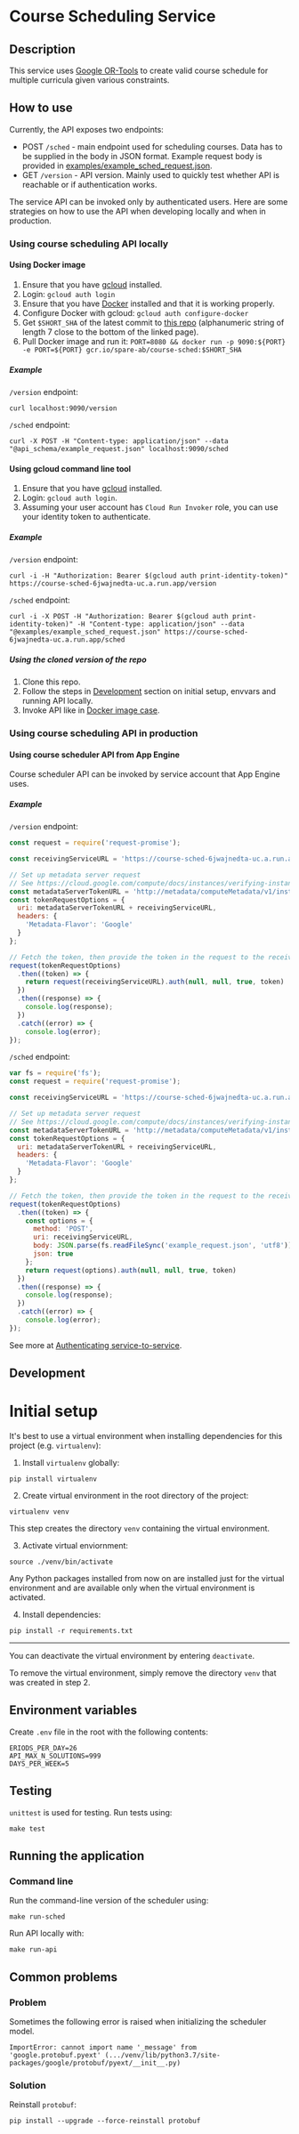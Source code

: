 # Course Scheduling Service

## Description

This service uses [Google OR-Tools](https://developers.google.com/optimization) to create valid course schedule for multiple curricula given various constraints.

## How to use

Currently, the API exposes two endpoints:

* POST `/sched` - main endpoint used for scheduling courses. Data has to be supplied in the body in JSON format. Example request body is provided in [examples/example_sched_request.json](https://github.com/mmxmb/course-sched/blob/master/examples/example_sched_request.json).
* GET `/version` - API version. Mainly used to quickly test whether API is reachable or if authentication works.

The service API can be invoked only by authenticated users. Here are some strategies on how to use the API when developing locally and when in production.

### Using course scheduling API locally 

#### Using Docker image

1. Ensure that you have [gcloud](https://cloud.google.com/sdk/gcloud/) installed.
2. Login: `gcloud auth login`
3. Ensure that you have [Docker](https://www.docker.com/) installed and that it is working properly. 
4. Configure Docker with gcloud: `gcloud auth configure-docker`
5. Get `$SHORT_SHA` of the latest commit to [this repo](https://github.com/mmxmb/course-sched/commit/master) (alphanumeric string of length 7 close to the bottom of the linked page).
6. Pull Docker image and run it: `PORT=8080 && docker run -p 9090:${PORT} -e PORT=${PORT} gcr.io/spare-ab/course-sched:$SHORT_SHA`

##### Example

`/version` endpoint:

```
curl localhost:9090/version
```

`/sched` endpoint:

```
curl -X POST -H "Content-type: application/json" --data "@api_schema/example_request.json" localhost:9090/sched
```

#### Using gcloud command line tool

1. Ensure that you have [gcloud](https://cloud.google.com/sdk/gcloud/) installed.
2. Login: `gcloud auth login`.
3. Assuming your user account has `Cloud Run Invoker` role, you can use your identity token to authenticate.

##### Example

`/version` endpoint:

```
curl -i -H "Authorization: Bearer $(gcloud auth print-identity-token)" https://course-sched-6jwajnedta-uc.a.run.app/version
```

`/sched` endpoint:

```
curl -i -X POST -H "Authorization: Bearer $(gcloud auth print-identity-token)" -H "Content-type: application/json" --data "@examples/example_sched_request.json" https://course-sched-6jwajnedta-uc.a.run.app/sched
```

##### Using the cloned version of the repo

1. Clone this repo.
2. Follow the steps in [Development](#development) section on initial setup, envvars and running API locally.
3. Invoke API like in [Docker image case](#using-docker-image).

### Using course scheduling API in production 

#### Using course scheduler API from App Engine

Course scheduler API can be invoked by service account that App Engine uses. 

##### Example

`/version` endpoint:

```js
const request = require('request-promise');

const receivingServiceURL = 'https://course-sched-6jwajnedta-uc.a.run.app/sched'

// Set up metadata server request
// See https://cloud.google.com/compute/docs/instances/verifying-instance-identity#request_signature
const metadataServerTokenURL = 'http://metadata/computeMetadata/v1/instance/service-accounts/default/identity?audience=';
const tokenRequestOptions = {
  uri: metadataServerTokenURL + receivingServiceURL,
  headers: {
    'Metadata-Flavor': 'Google'
  }
};

// Fetch the token, then provide the token in the request to the receiving service
request(tokenRequestOptions)
  .then((token) => {
    return request(receivingServiceURL).auth(null, null, true, token)
  })
  .then((response) => {
    console.log(response);
  })
  .catch((error) => {
    console.log(error);
});
```

`/sched` endpoint:

```js
var fs = require('fs');
const request = require('request-promise');

const receivingServiceURL = 'https://course-sched-6jwajnedta-uc.a.run.app/sched'

// Set up metadata server request
// See https://cloud.google.com/compute/docs/instances/verifying-instance-identity#request_signature
const metadataServerTokenURL = 'http://metadata/computeMetadata/v1/instance/service-accounts/default/identity?audience=';
const tokenRequestOptions = {
  uri: metadataServerTokenURL + receivingServiceURL,
  headers: {
    'Metadata-Flavor': 'Google'
  }
};

// Fetch the token, then provide the token in the request to the receiving service
request(tokenRequestOptions)
  .then((token) => {
    const options = {
      method: 'POST',
      uri: receivingServiceURL,
      body: JSON.parse(fs.readFileSync('example_request.json', 'utf8')),
      json: true
    };
    return request(options).auth(null, null, true, token)
  })
  .then((response) => {
    console.log(response);
  })
  .catch((error) => {
    console.log(error);
});
```

See more at [Authenticating service-to-service](https://cloud.google.com/run/docs/authenticating/service-to-service).

## Development

# Initial setup

It's best to use a virtual environment when installing dependencies for this project (e.g. `virtualenv`):

1. Install `virtualenv` globally: 

  ```
pip install virtualenv
```

2. Create virtual environment in the root directory of the project:

  ```
virtualenv venv
```
This step creates the directory `venv` containing the virtual environment.

3. Activate virtual enviornment:

  ```
source ./venv/bin/activate
```
Any Python packages installed from now on are installed just for the virtual environment and are available only when the virtual environment is activated.

4. Install dependencies:

  ```
pip install -r requirements.txt
```

---
You can deactivate the virtual environment by entering `deactivate`.

To remove the virtual environment, simply remove the directory `venv` that was created in step 2.

## Environment variables

Create `.env` file in the root with the following contents:

```
ERIODS_PER_DAY=26
API_MAX_N_SOLUTIONS=999
DAYS_PER_WEEK=5
```

## Testing

`unittest` is used for testing. Run tests using:

```
make test
```

## Running the application

### Command line

Run the command-line version of the scheduler using:

```
make run-sched
```

Run API locally with:

```
make run-api
```

## Common problems

### Problem

Sometimes the following error is raised when initializing the scheduler model.

```
ImportError: cannot import name '_message' from 'google.protobuf.pyext' (.../venv/lib/python3.7/site-packages/google/protobuf/pyext/__init__.py)
```

### Solution

Reinstall `protobuf`:

```
pip install --upgrade --force-reinstall protobuf
```
